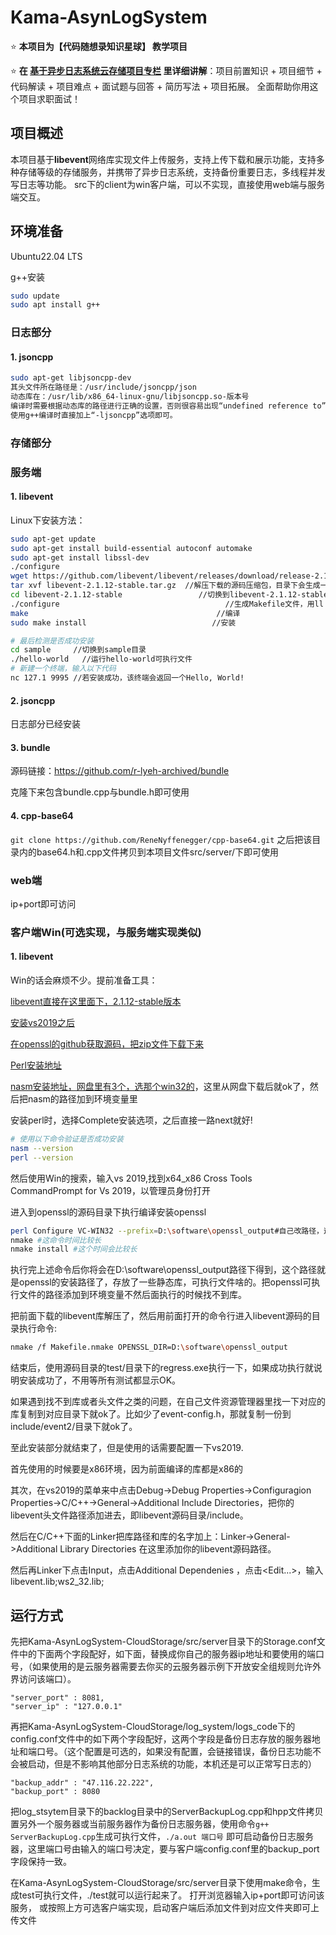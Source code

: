 # Kama-AsynLogSystem

⭐️ **本项目为【代码随想录知识星球】 教学项目**   

⭐️ **在 [基于异步日志系统云存储项目专栏](https://www.programmercarl.com/other/project_nibu.html) 里详细讲解**：项目前置知识 + 项目细节 + 代码解读 + 项目难点 + 面试题与回答 + 简历写法 + 项目拓展。 全面帮助你用这个项目求职面试！


## 项目概述

本项目基于**libevent**网络库实现文件上传服务，支持上传下载和展示功能，支持多种存储等级的存储服务，并携带了异步日志系统，支持备份重要日志，多线程并发写日志等功能。
src下的client为win客户端，可以不实现，直接使用web端与服务端交互。

## 环境准备

Ubuntu22.04 LTS

g++安装

```bash
sudo update
sudo apt install g++
```

### 日志部分

#### 1. jsoncpp

```bash
sudo apt-get libjsoncpp-dev
其头文件所在路径是：/usr/include/jsoncpp/json
动态库在：/usr/lib/x86_64-linux-gnu/libjsoncpp.so-版本号
编译时需要根据动态库的路径进行正确的设置，否则很容易出现“undefined reference to”问题。
使用g++编译时直接加上“-ljsoncpp”选项即可。
```

### 存储部分

### 服务端

#### 1. libevent

Linux下安装方法：

```bash
sudo apt-get update
sudo apt-get install build-essential autoconf automake
sudo apt-get install libssl-dev
./configure
wget https://github.com/libevent/libevent/releases/download/release-2.1.12-stable/libevent-2.1.12-stable.tar.gz
tar xvf libevent-2.1.12-stable.tar.gz  //解压下载的源码压缩包，目录下会生成一个libevent-2.1.12-stable目录
cd libevent-2.1.12-stable                 //切换到libevent-2.1.12-stable目录,(安装步骤可以查看README.md文件)
./configure                                     //生成Makefile文件，用ll Makefile可以看到Makefile文件已生成
make                                          //编译
sudo make install                            //安装

# 最后检测是否成功安装
cd sample     //切换到sample目录
./hello-world   //运行hello-world可执行文件
# 新建一个终端，输入以下代码
nc 127.1 9995 //若安装成功，该终端会返回一个Hello, World!
```

#### 2. jsoncpp

日志部分已经安装

#### 3. bundle

源码链接：https://github.com/r-lyeh-archived/bundle

克隆下来包含bundle.cpp与bundle.h即可使用 
#### 4. cpp-base64
`git clone https://github.com/ReneNyffenegger/cpp-base64.git`
之后把该目录内的base64.h和.cpp文件拷贝到本项目文件src/server/下即可使用

### web端
ip+port即可访问

### 客户端Win(可选实现，与服务端实现类似)
#### 1. libevent

Win的话会麻烦不少。提前准备工具：

[libevent直接在这里面下，2.1.12-stable版本](https://libevent.org/)

[安装vs2019之后](https://blog.csdn.net/adminstate/article/details/128939556)

[在openssl的github获取源码，把zip文件下载下来](https://github.com/openssl/openssl)

[Perl安装地址](http://www.ffmpeg.club/libevent.html)

[nasm安装地址，网盘里有3个，选那个win32的](http://www.ffmpeg.club/libevent.html)，这里从网盘下载后就ok了，然后把nasm的路径加到环境变量里

安装perl时，选择Complete安装选项，之后直接一路next就好!

```bash
# 使用以下命令验证是否成功安装
nasm --version  
perl --version
```

然后使用Win的搜索，输入vs 2019,找到x64_x86 Cross Tools CommandPrompt for Vs 2019，以管理员身份打开

进入到openssl的源码目录下执行编译安装openssl

```bash
perl Configure VC-WIN32 --prefix=D:\software\openssl_output#自己改路径，这个路径是你指定的openssl的安装路径
nmake #这命令时间比较长
nmake install #这个时间会比较长
```

执行完上述命令后你将会在D:\software\openssl_output路径下得到，这个路径就是openssl的安装路径了，存放了一些静态库，可执行文件啥的。把openssl可执行文件的路径添加到环境变量不然后面执行的时候找不到库。

把前面下载的libevent库解压了，然后用前面打开的命令行进入libevent源码的目录执行命令:

```bash
nmake /f Makefile.nmake OPENSSL_DIR=D:\software\openssl_output
```

结束后，使用源码目录的test/目录下的regress.exe执行一下，如果成功执行就说明安装成功了，不用等所有测试都显示OK。

如果遇到找不到库或者头文件之类的问题，在自己文件资源管理器里找一下对应的库复制到对应目录下就ok了。比如少了event-config.h，那就复制一份到include/event2/目录下就ok了。

至此安装部分就结束了，但是使用的话需要配置一下vs2019.

首先使用的时候要是x86环境，因为前面编译的库都是x86的

其次，在vs2019的菜单来中点击Debug->Debug Properties->Configuragion Properties->C/C++->General->Additional Include Directories，把你的libevent头文件路径添加进去，即libevent源码目录/include。

然后在C/C++下面的Linker把库路径和库的名字加上：Linker->General->Additional Library Directories 在这里添加你的libevent源码路径。

然后再Linker下点击Input，点击Additional Dependenies ，点击<Edit...>，输入libevent.lib;ws2_32.lib;
## 运行方式
先把Kama-AsynLogSystem-CloudStorage/src/server目录下的Storage.conf文件中的下面两个字段配好，如下面，替换成你自己的服务器ip地址和要使用的端口号，（如果使用的是云服务器需要去你买的云服务器示例下开放安全组规则允许外界访问该端口）。
```
"server_port" : 8081,
"server_ip" : "127.0.0.1"
```
再把Kama-AsynLogSystem-CloudStorage/log_system/logs_code下的config.conf文件中的如下两个字段配好，这两个字段是备份日志存放的服务器地址和端口号。（这个配置是可选的，如果没有配置，会链接错误，备份日志功能不会被启动，但是不影响其他部分日志系统的功能，本机还是可以正常写日志的）
```
"backup_addr" : "47.116.22.222",
"backup_port" : 8080
```
把log_stsytem目录下的backlog目录中的ServerBackupLog.cpp和hpp文件拷贝置另外一个服务器或当前服务器作为备份日志服务器，使用命令`g++ ServerBackupLog.cpp`生成可执行文件，`./a.out 端口号` 即可启动备份日志服务器，这里端口号由输入的端口号决定，要与客户端config.conf里的backup_port字段保持一致。

在Kama-AsynLogSystem-CloudStorage/src/server目录下使用make命令，生成test可执行文件，./test就可以运行起来了。
打开浏览器输入ip+port即可访问该服务，
或按照上方可选客户端实现，启动客户端后添加文件到对应文件夹即可上传文件
